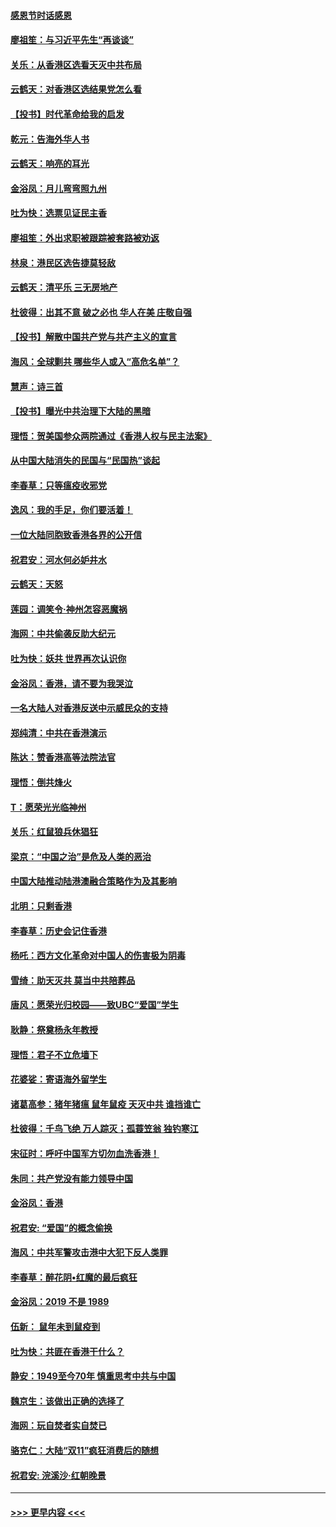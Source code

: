 #### [感恩节时话感恩](../pages/nsc993/n11687568.md?t=11290044) 
#### [廖祖笙：与习近平先生“再谈谈”](../pages/nsc993/n11687005.md?t=11290044) 
#### [关乐：从香港区选看天灭中共布局](../pages/nsc993/n11686647.md?t=11290044) 
#### [云鹤天：对香港区选结果党怎么看](../pages/nsc993/n11686216.md?t=11290044) 
#### [【投书】时代革命给我的启发](../pages/nsc993/n11684287.md?t=11290044) 
#### [乾元：告海外华人书](../pages/nsc993/n11684044.md?t=11290044) 
#### [云鹤天：响亮的耳光](../pages/nsc993/n11684254.md?t=11290044) 
#### [金浴凤：月儿弯弯照九州](../pages/nsc993/n11684231.md?t=11290044) 
#### [吐为快：选票见证民主香](../pages/nsc993/n11684206.md?t=11290044) 
#### [廖祖笙：外出求职被跟踪被套路被劝返](../pages/nsc993/n11683874.md?t=11290044) 
#### [林泉：港民区选告捷莫轻敌](../pages/nsc993/n11683930.md?t=11290044) 
#### [云鹤天：清平乐 三无房地产](../pages/nsc993/n11681521.md?t=11290044) 
#### [杜彼得：出其不意 破之必也 华人在美 庄敬自强](../pages/nsc993/n11679554.md?t=11290044) 
#### [【投书】解散中国共产党与共产主义的宣言](../pages/nsc993/n11679177.md?t=11290044) 
#### [海风：全球剿共 哪些华人或入“高危名单”？](../pages/nsc993/n11678617.md?t=11290044) 
#### [慧声：诗三首](../pages/nsc993/n11678848.md?t=11290044) 
#### [【投书】曝光中共治理下大陆的黑暗](../pages/nsc993/n11678674.md?t=11290044) 
#### [理悟：贺美国参众两院通过《香港人权与民主法案》](../pages/nsc993/n11678104.md?t=11290044) 
#### [从中国大陆消失的民国与“民国热”谈起](../pages/nsc993/n11678075.md?t=11290044) 
#### [李春草：只等瘟疫收邪党](../pages/nsc993/n11677308.md?t=11290044) 
#### [逸风：我的手足，你们要活着！](../pages/nsc993/n11676352.md?t=11290044) 
#### [一位大陆同胞致香港各界的公开信](../pages/nsc993/n11675761.md?t=11290044) 
#### [祝君安：河水何必妒井水](../pages/nsc993/n11675746.md?t=11290044) 
#### [云鹤天：天怒](../pages/nsc993/n11675718.md?t=11290044) 
#### [莲园：调笑令‧神州怎容恶魔祸](../pages/nsc993/n11675648.md?t=11290044) 
#### [海网：中共偷袭反助大纪元](../pages/nsc993/n11673515.md?t=11290044) 
#### [吐为快：妖共 世界再次认识你](../pages/nsc993/n11673506.md?t=11290044) 
#### [金浴凤：香港，请不要为我哭泣](../pages/nsc993/n11673248.md?t=11290044) 
#### [一名大陆人对香港反送中示威民众的支持](../pages/nsc993/n11672615.md?t=11290044) 
#### [郑纯清：中共在香港演示](../pages/nsc993/n11670539.md?t=11290044) 
#### [陈达：赞香港高等法院法官](../pages/nsc993/n11669542.md?t=11290044) 
#### [理悟：倒共烽火](../pages/nsc993/n11668844.md?t=11290044) 
#### [T：愿荣光光临神州](../pages/nsc993/n11668421.md?t=11290044) 
#### [关乐：红鼠狼兵休猖狂](../pages/nsc993/n11668378.md?t=11290044) 
#### [梁京：“中国之治”是危及人类的恶治](../pages/nsc993/n11668328.md?t=11290044) 
#### [中国大陆推动陆港澳融合策略作为及其影响](../pages/nsc993/n11668157.md?t=11290044) 
#### [北明：只剩香港](../pages/nsc993/n11668002.md?t=11290044) 
#### [李春草：历史会记住香港](../pages/nsc993/n11667927.md?t=11290044) 
#### [杨吒：西方文化革命对中国人的伤害极为阴毒](../pages/nsc993/n11664521.md?t=11290044) 
#### [雪绮：助天灭共 莫当中共陪葬品](../pages/nsc993/n11662650.md?t=11290044) 
#### [唐风：愿荣光归校园——致UBC“爱国”学生](../pages/nsc993/n11662194.md?t=11290044) 
#### [耿静：祭奠杨永年教授](../pages/nsc993/n11662514.md?t=11290044) 
#### [理悟：君子不立危墙下](../pages/nsc993/n11662172.md?t=11290044) 
#### [花婆娑：寄语海外留学生](../pages/nsc993/n11662121.md?t=11290044) 
#### [诸葛高参：猪年猪瘟 鼠年鼠疫 天灭中共 谁挡谁亡](../pages/nsc993/n11661980.md?t=11290044) 
#### [杜彼得：千鸟飞绝 万人踪灭；孤蓑笠翁 独钓寒江](../pages/nsc993/n11661170.md?t=11290044) 
#### [宋征时：呼吁中国军方切勿血洗香港！](../pages/nsc993/n11415318.md?t=11290044) 
#### [朱同：共产党没有能力领导中国](../pages/nsc993/n11660421.md?t=11290044) 
#### [金浴凤：香港](../pages/nsc993/n11660419.md?t=11290044) 
#### [祝君安: “爱国”的概念偷换](../pages/nsc993/n11659706.md?t=11290044) 
#### [海风：中共军警攻击港中大犯下反人类罪](../pages/nsc993/n11659632.md?t=11290044) 
#### [李春草：醉花阴•红魔的最后疯狂](../pages/nsc993/n11659287.md?t=11290044) 
#### [金浴凤：2019 不是 1989](../pages/nsc993/n11657663.md?t=11290044) 
#### [伍新： 鼠年未到鼠疫到](../pages/nsc993/n11655098.md?t=11290044) 
#### [吐为快：共匪在香港干什么？](../pages/nsc993/n11654891.md?t=11290044) 
#### [静安：1949至今70年 慎重思考中共与中国](../pages/nsc993/n11651244.md?t=11290044) 
#### [魏京生：该做出正确的选择了](../pages/nsc993/n11653084.md?t=11290044) 
#### [海网：玩自焚者实自焚已](../pages/nsc993/n11652423.md?t=11290044) 
#### [骆克仁：大陆“双11”疯狂消费后的随想](../pages/nsc993/n11652305.md?t=11290044) 
#### [祝君安: 浣溪沙·红朝晚景](../pages/nsc993/n11652258.md?t=11290044) 

----
#### [ >>> 更早内容 <<< ](../indexes/nsc993-earlier.md)
